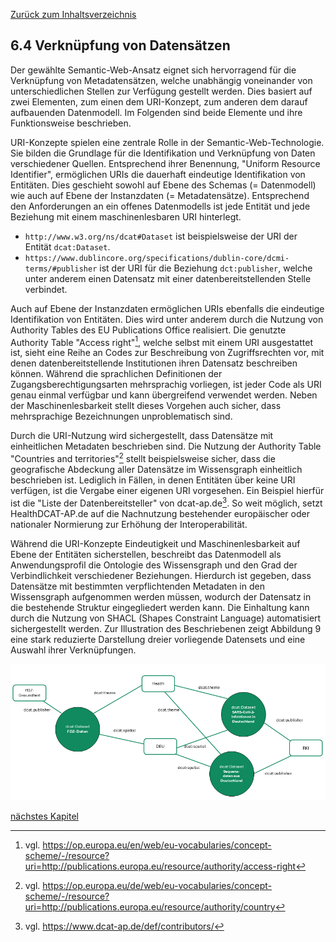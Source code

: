 [Zurück zum Inhaltsverzeichnis](https://healthdcat-ap-de.github.io/healthdcat-ap.de/report_stage_2.html)

## 6.4 Verknüpfung von Datensätzen

Der gewählte Semantic-Web-Ansatz eignet sich hervorragend für die Verknüpfung von Metadatensätzen, welche unabhängig voneinander von unterschiedlichen Stellen zur Verfügung gestellt werden. Dies basiert auf zwei Elementen, zum einen dem URI-Konzept, zum anderen dem darauf aufbauenden Datenmodell. Im Folgenden sind beide Elemente und ihre Funktionsweise beschrieben.

URI-Konzepte spielen eine zentrale Rolle in der Semantic-Web-Technologie. Sie bilden die Grundlage für die Identifikation und Verknüpfung von Daten verschiedener Quellen. Entsprechend ihrer Benennung, "Uniform Resource Identifier", ermöglichen URIs die dauerhaft eindeutige Identifikation von Entitäten. Dies geschieht sowohl auf Ebene des Schemas (= Datenmodell) wie auch auf Ebene der Instanzdaten (= Metadatensätze). Entsprechend den Anforderungen an ein offenes Datenmodells ist jede Entität und jede Beziehung mit einem maschinenlesbaren URI hinterlegt.

* `http://www.w3.org/ns/dcat#Dataset` ist beispielsweise der URI der Entität `dcat:Dataset`.
* `https://www.dublincore.org/specifications/dublin-core/dcmi-terms/#publisher` ist der URI für die Beziehung `dct:publisher`, welche unter anderem einen Datensatz mit einer datenbereitstellenden Stelle verbindet.

Auch auf Ebene der Instanzdaten ermöglichen URIs ebenfalls die eindeutige Identifikation von Entitäten. Dies wird unter anderem durch die Nutzung von Authority Tables des EU Publications Office realisiert. Die genutzte Authority Table "Access right"[^101], welche selbst mit einem URI ausgestattet ist, sieht eine Reihe an Codes zur Beschreibung von Zugriffsrechten vor, mit denen datenbereitstellende Institutionen ihren Datensatz beschreiben können. Während die sprachlichen Definitionen der Zugangsberechtigungsarten mehrsprachig vorliegen, ist jeder Code als URI genau einmal verfügbar und kann übergreifend verwendet werden. Neben der Maschinenlesbarkeit stellt dieses Vorgehen auch sicher, dass mehrsprachige Bezeichnungen unproblematisch sind.

Durch die URI-Nutzung wird sichergestellt, dass Datensätze mit einheitlichen Metadaten beschrieben sind. Die Nutzung der Authority Table "Countries and territories"[^102] stellt beispielsweise sicher, dass die geografische Abdeckung aller Datensätze im Wissensgraph einheitlich beschrieben ist.
Lediglich in Fällen, in denen Entitäten über keine URI verfügen, ist die Vergabe einer eigenen URI vorgesehen. Ein Beispiel hierfür ist die "Liste der Datenbereitsteller" von dcat-ap.de[^103]. So weit möglich, setzt HealthDCAT-AP.de auf die Nachnutzung bestehender europäischer oder nationaler Normierung zur Erhöhung der Interoperabilität.

Während die URI-Konzepte Eindeutigkeit und Maschinenlesbarkeit auf Ebene der Entitäten sicherstellen, beschreibt das Datenmodell als Anwendungsprofil die Ontologie des Wissensgraph und den Grad der Verbindlichkeit verschiedener Beziehungen. Hierdurch ist gegeben, dass Datensätze mit bestimmten verpflichtenden Metadaten in den Wissensgraph aufgenommen werden müssen, wodurch der Datensatz in die bestehende Struktur eingegliedert werden kann. Die Einhaltung kann durch die Nutzung von SHACL (Shapes Constraint Language) automatisiert sichergestellt werden. Zur Illustration des Beschriebenen zeigt Abbildung 9 eine stark reduzierte Darstellung dreier vorliegende Datensets und eine Auswahl ihrer Verknüpfungen.

![Verknüpfung vorliegender Metadaten zu einem Wissensgraph (vereinfacht)](https://github.com/HealthDCAT-AP-de/healthdcat-ap.de/blob/main/images/17_dataset.png "Verknüpfung vorliegender Metadaten zu einem Wissensgraph (vereinfacht)")

[nächstes Kapitel](https://healthdcat-ap-de.github.io/healthdcat-ap.de/report_stage_2/6_Initialversion_Wissensgraph/6.5_Weiterentwicklung_des_Wissensgraph_in_Stufe_3.html)

[^101]: vgl. https://op.europa.eu/en/web/eu-vocabularies/concept-scheme/-/resource?uri=http://publications.europa.eu/resource/authority/access-right
[^102]: vgl. https://op.europa.eu/de/web/eu-vocabularies/concept-scheme/-/resource?uri=http://publications.europa.eu/resource/authority/country
[^103]: vgl. https://www.dcat-ap.de/def/contributors/

